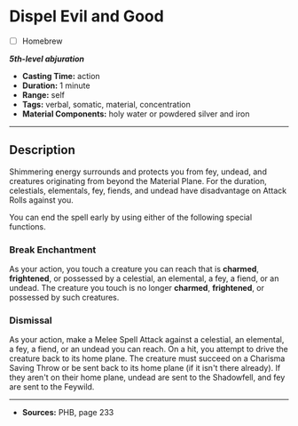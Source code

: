# Dispel Evil and Good
- [ ] Homebrew

***5th-level abjuration***
- **Casting Time:** action
- **Duration:** 1 minute
- **Range:** self
- **Tags:** verbal, somatic, material, concentration
- **Material Components:** holy water or powdered silver and iron

---

## Description
Shimmering energy surrounds and protects you from fey, undead, and creatures originating from beyond the Material Plane.
For the duration, celestials, elementals, fey, fiends, and undead have disadvantage on Attack Rolls against you.

You can end the spell early by using either of the following special functions.

### Break Enchantment
As your action, you touch a creature you can reach that is **charmed**, **frightened**, or possessed by a celestial, an elemental, a fey, a fiend, or an undead.
The creature you touch is no longer **charmed**, **frightened**, or possessed by such creatures.

### Dismissal
As your action, make a Melee Spell Attack against a celestial, an elemental, a fey, a fiend, or an undead you can reach.
On a hit, you attempt to drive the creature back to its home plane.
The creature must succeed on a Charisma Saving Throw or be sent back to its home plane (if it isn't there already).
If they aren't on their home plane, undead are sent to the Shadowfell, and fey are sent to the Feywild.

---

- **Sources:** PHB, page 233
